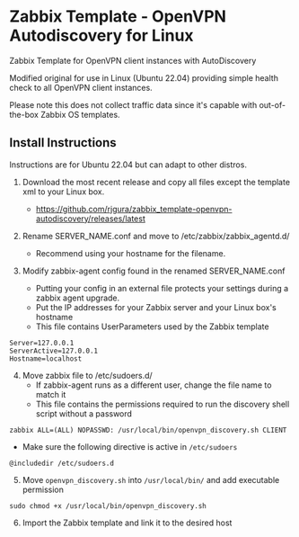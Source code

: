 # Zabbix Template - OpenVPN Autodiscovery for Linux

Zabbix Template for OpenVPN client instances with AutoDiscovery

Modified original for use in Linux (Ubuntu 22.04) providing simple health check to all OpenVPN client instances.

Please note this does not collect traffic data since it's capable with out-of-the-box Zabbix OS templates.

## Install Instructions 
Instructions are for Ubuntu 22.04 but can adapt to other distros.

1. Download the most recent release and copy all files except the template xml to your Linux box.
    * https://github.com/rjgura/zabbix_template-openvpn-autodiscovery/releases/latest

2. Rename SERVER_NAME.conf and move to /etc/zabbix/zabbix_agentd.d/
    * Recommend using your hostname for the filename.

3. Modify zabbix-agent config found in the renamed SERVER_NAME.conf
    * Putting your config in an external file protects your settings during a zabbix agent upgrade.
    * Put the IP addresses for your Zabbix server and your Linux box's hostname
    * This file contains UserParameters used by the Zabbix template
  ```
Server=127.0.0.1
ServerActive=127.0.0.1
Hostname=localhost
  ```

4. Move zabbix file to /etc/sudoers.d/
    * If zabbix-agent runs as a different user, change the file name to match it
    * This file contains the permissions required to run the discovery shell script without a password
  ```
zabbix ALL=(ALL) NOPASSWD: /usr/local/bin/openvpn_discovery.sh CLIENT
  ```
  * Make sure the following directive is active in `/etc/sudoers`
  ```
@includedir /etc/sudoers.d
  ```

5. Move `openvpn_discovery.sh` into `/usr/local/bin/` and add executable permission
  ```
sudo chmod +x /usr/local/bin/openvpn_discovery.sh
  ```

6. Import the Zabbix template and link it to the desired host
